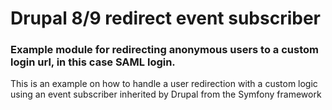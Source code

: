# Drupal 8/9 redirect event subscriber

### Example module for redirecting anonymous users to a custom login url, in this case SAML login.

This is an example on how to handle a user redirection with a custom logic using an event subscriber inherited by Drupal from the Symfony framework



